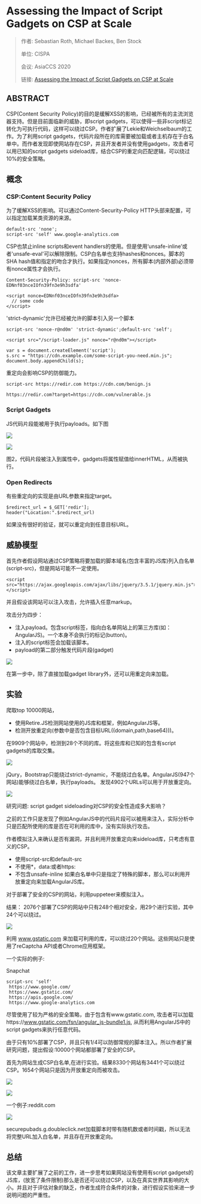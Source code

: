 # Assessing the Impact of Script Gadgets on CSP at Scale
>作者: Sebastian Roth, Michael Backes,  Ben Stock
>
>单位: CISPA
>
>会议: AsiaCCS 2020
>
>链接: [Assessing the Impact of Script Gadgets on CSP at Scale](https://dl.acm.org/doi/10.1145/3320269.3372201)

##  ABSTRACT

CSP(Content Security Policy)的目的是缓解XSS的影响，已经被所有的主流浏览器支持。但是目前面临新的威胁，即script gadgets，可以使得一些非script标记转化为可执行代码，这样可以绕过CSP。作者扩展了Lekie和Weichselbaum的工作。为了利用script gadgets，代码片段所在的库需要被加载或者主机存在于白名单中。而作者发现即使网站存在CSP，并且开发者并没有使用gadgets，攻击者可以用已知的script gadgets sideload库，结合CSP的重定向匹配逻辑，可以绕过10%的安全策略。

<!-- more -->

## 概念

### CSP:Content Security Policy

为了缓解XSS的影响。可以通过Content-Security-Policy HTTP头部来配置，可以指定加载某类资源的来源。

```
default-src 'none';
script-src 'self' www.google-analytics.com
```
CSP也禁止inline scripts和event handlers的使用。但是使用‘unsafe-inline’或者'unsafe-eval'可以解除限制。CSP白名单也支持hashes和nonces。脚本的SHA hash值和指定的吻合才执行。如果指定nonces，所有脚本(内部外部)必须带有nonce属性才会执行。

```javascript=
Content-Security-Policy: script-src 'nonce-EDNnf03nceIOfn39fn3e9h3sdfa'

<script nonce=EDNnf03nceIOfn39fn3e9h3sdfa>
  // some code
</script>
```
'strict-dynamic'允许已经被允许的脚本引入另一个脚本
```javascript=
script-src 'nonce-r@nd0m' 'strict-dynamic';default-src 'self';

<script src="/script-loader.js" nonce="r@nd0m"></script>

var s = document.createElement('script');
s.src = "https://cdn.example.com/some-script-you-need.min.js";
document.body.appendChild(s);
```
重定向会影响CSP的防御能力。

```
script-src https://redir.com https://cdn.com/benign.js

https://redir.com?target=https://cdn.com/vulnerable.js
```
### Script Gadgets

JS代码片段能被用于执行payloads。如下图

![](/images/2021-03-30/image-202103101.png)

![](/images/2021-03-30/image-202103102.png)

图2，代码片段被注入到属性中，gadgets将属性赋值给innerHTML，从而被执行。

### Open Redirects

有些重定向的实现是由URL参数来指定target。
```
$redirect_url = $_GET['redir'];
header("Location:".$redirect_url)
```
如果没有很好的验证，就可以重定向到任意目标URL。

## 威胁模型

首先作者假设网站通过CSP策略将要加载的脚本域名(包含丰富的JS库)列入白名单(script-src)，但是网站可能不一定使用。

``` javascritp=
<script src="https://ajax.googleapis.com/ajax/libs/jquery/3.5.1/jquery.min.js"></script>
```

并且假设该网站可以注入攻击，允许插入任意markup。

攻击分为四步：
* 注入payload。包含script标签，指向白名单网站上的第三方库(如：AngularJS)。一个本身不会执行的标记(button)。
* 注入的script标签会加载该脚本。
* payload的第二部分触发代码片段(gadget)

![](/images/2021-03-30/image-202103103.png)

在第一步中，除了直接加载gadget library外，还可以用重定向来加载。

## 实验

爬取top 10000网站，
* 使用Retire.JS检测网站使用的JS库和框架，例如AngularJS等。 
* 检测开放重定向(参数中是否包含目标URL((domain,path,base64)))。

在9909个网站中，检测到28个不同的库。将这些库和已知的包含有script gadgets的库取交集。

![](/images/2021-03-30/image-202103104.png)

jQury，Bootstrap只能绕过strict-dynamic，不能绕过白名单。AngularJS(947个网站)能够绕过白名单，执行payloads。
发现4902个URLs可以用于开放重定向。

![](/images/2021-03-30/image-202103105.png)

研究问题: script gadget sideloading对CSP的安全性造成多大影响？

之前的工作只是发现了例如AngularJS中的代码片段可以被用来注入，实际分析中只是匹配所使用的库是否在可利用的库中，没有实际执行攻击。

作者模拟注入来确认是否有漏洞，并且利用开放重定向来sideload库，只考虑有意义的CSP。
* 使用script-src和default-src
* 不使用*，data:或者https:
* 不包含unsafe-inline
如果白名单中只是指定了特殊的脚本，那么可以利用开放重定向来加载AngularJS库。

对于部署了安全的CSP的网站，利用puppeteer来模拟注入。

结果：
2076个部署了CSP的网站中只有248个相对安全，用29个进行实验，其中24个可以绕过。

![](/images/2021-03-30/image-202103106.png)

利用 www.gstatic.com 来加载可利用的库，可以绕过20个网站。这些网站只是使用了reCaptcha API或者Chrome应用框架。

一个实际的例子: 

Snapchat

```
script-src 'self'
 https://www.google.com/
 https://www.gstatic.com/
 https://apis.google.com/
 https://www.google-analytics.com
```
尽管使用了较为严格的安全策略，由于包含有www.gstatic.com, 攻击者可以加载https://www.gstatic.com/fsn/angular_js-bundle1.js, 从而利用AngularJS中的script gadgets来执行任意代码。

由于只有10%部署了CSP，并且只有1/4可以防御常规的脚本注入。所以作者扩展研究问题，提出假设:10000个网站都部署了安全的CSP。

首先为网站生成CSP白名单,在进行实验。结果8330个网站有3441个可以绕过CSP。1654个网站只是因为开放重定向而被攻击。

![](/images/2021-03-30/image-202103107.png)

![](/images/2021-03-30/image-202103108.png)

一个例子:reddit.com

![](/images/2021-03-30/image-202103109.png)

securepubads.g.doubleclick.net加载脚本时带有随机数或者时间戳，所以无法将完整URL加入白名单，并且存在开放重定向。

## 总结
该文章主要扩展了之前的工作，进一步思考如果网站没有使用有script gadgets的JS库，(放宽了条件限制)那么是否还可以绕过CSP，以及在真实世界其影响的大小。并且对于评估对象的缺乏，作者生成符合条件的对象，进行假设实验来进一步说明问题的严重性。